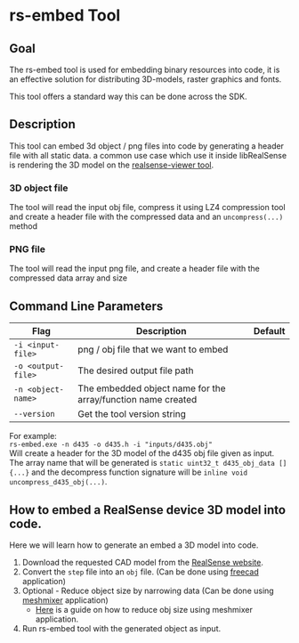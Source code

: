 # rs-embed Tool

## Goal

The rs-embed tool is used for embedding binary resources into code,  it is an effective solution for distributing 3D-models, raster graphics and fonts. 

This tool offers a standard way this can be done across the SDK.

## Description
This tool can embed 3d object / png files into code by generating a header file with all static data.
a common use case which use it inside libRealSense is rendering the 3D model on the [realsense-viewer tool](../realsense-viewer).

### 3D object file
The tool will read the input obj file, compress it using LZ4 compression tool and create a header file with the compressed data and an `uncompress(...)` method

### PNG file
The tool will read the input png file, and create a header file with the compressed data array and size

## Command Line Parameters

|Flag   |Description   |Default|
|---|---|---|
|`-i <input-file>`|png / obj file that we want to embed||
|`-o <output-file>`|The desired output file path||
|`-n <object-name>`|The embedded object name for the array/function name created||
|`--version`|Get the tool version string||

For example:  
`rs-embed.exe -n d435 -o d435.h -i "inputs/d435.obj"`  
Will create a header for the 3D model of the d435 obj file given as input.
The array name that will be generated is `static uint32_t d435_obj_data [] {...}`
and the decompress function signature will be `inline void uncompress_d435_obj(...)`.

## How to embed a RealSense device 3D model into code.
Here we will learn how to generate an embed a 3D model into code.

1. Download the requested CAD model from the [RealSense website](https://dev.intelrealsense.com/docs/cad-files).
2. Convert the `step` file into an `obj` file. (Can be done using [freecad](https://wiki.freecadweb.org/Download) application)
3. Optional - Reduce object size by narrowing data (Can be done using [meshmixer](https://www.meshmixer.com/download.html) application)
   	* [Here](https://i.materialise.com/blog/en/reduce-the-file-size-of-stl-and-obj-3d-models/) is a guide on how to reduce obj size using meshmixer application.
 4. Run rs-embed tool with the generated object as input.
